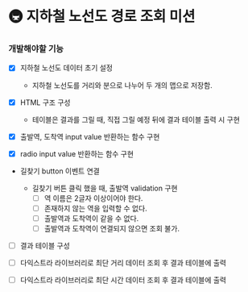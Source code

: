 # 🚇 지하철 노선도 경로 조회 미션

### 개발해야할 기능

- [x] 지하철 노선도 데이터 초기 설정

  - 지하철 노선도를 거리와 분으로 나누어 두 개의 맵으로 저장함.

- [x] HTML 구조 구성

  - 테이블은 결과를 그릴 때, 직접 그릴 예정 뒤에 결과 테이블 출력 시 구현

- [x] 출발역, 도착역 input value 반환하는 함수 구현

- [x] radio input value 반환하는 함수 구현

- 길찾기 button 이벤트 연결

  - 길찾기 버튼 클릭 했을 때, 출발역 validation 구현
    - [ ] 역 이름은 2글자 이상이어야 한다.
    - [ ] 존재하지 않는 역을 입력할 수 없다.
    - [ ] 출발역과 도착역이 같을 수 없다.
    - [ ] 출발역과 도착역이 연결되지 않으면 조회 불가.

- [ ] 결과 테이블 구성

- [ ] 다익스트라 라이브러리로 최단 거리 데이터 조회 후 결과 테이블에 출력

- [ ] 다익스트라 라이브러리로 최단 시간 데이터 조회 후 결과 테이블에 출력
